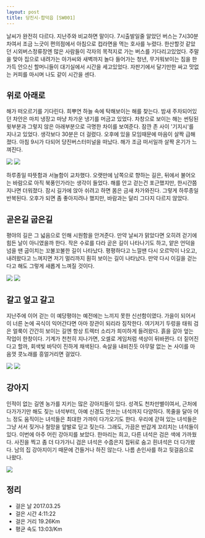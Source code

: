 ```yaml
---
layout: post
title: 당진시-합덕읍 [SW001]
---
```


날씨가 완전히 다르다. 지난주와 비교하면 말이다. 7시출발일줄 알았던 버스는 7시30분차여서 조금 느긋이 편의점에서 아침으로 컵라면을 먹는 호사를 누렸다. 한산할것 같았던 시외버스정류장엔 많은 사람들이 각자의 목적지로 가는 버스를 기다리고있었다. 주말을 맞아 집으로 내려가는 아가씨와 새벽까지 놀다 들어가는 청년, 무거워보이는 짐을 한가득 안으신 할머니들이 대기실에서 시간을 세고있었다. 자판기에서 달기만한 싸고 맛없는 커피를 마시며 나도 같이 시간을 센다.

## 위로 아래로

해가 떠오르기를 기다린다. 희뿌연 하늘 속에 탁해보이는 해를 찾는다. 밤새 주차되어있던 차안은 마치 냉장고 마냥 차가운 냉기를 머금고 있었다. 차창으로 보이는 해는 썬팅된 윗부분과 그렇지 않은 아래부분으로 극명한 차이를 보여준다. 잠깐 존 사이 '기지시'를 지나고 있었다. 생각보다 30분은 더 걸렸다. 오후에 있을 모임때문에 마음이 살짝 급해졌다. 아침 9시가 다되어 당진버스터미널을 떠났다. 해가 조금 떠서일까 살짝 온기가 느껴진다.

<div class="images">
	<img src="{{ site.baseurl }}/images/sw001/SW001_1.JPG">
	<img src="{{ site.baseurl }}/images/sw001/SW001_2.JPG">
</div>

하루종일 따뜻함과 서늘함이 교차했다. 오랫만에 남쪽으로 향하는 길은, 뒤에서 불어오는 바람으로 아직 북풍인가라는 생각이 들었다. 해를 안고 걷는건 포근했지만, 한시간쯤 지나면 더워졌다. 잠시 길가에 앉아 쉬려고 하면 몸은 금새 차가와진다. 그렇게 하루종일 반복된다. 오후가 되면 좀 좋아지려나 했지만, 바람과는 달리 그다지 다르지 않았다.

## 곧은길 굽은길

평야의 길은 그 넓음으로 인해 시원함을 안겨준다. 만약 날씨가 맑았다면 오히려 걷기에 힘든 날이 아니였을까 한다. 작은 수로를 다라 곧은 길이 나타나기도 하고, 얕은 언덕을 넘을 땐 굽이치는 꼬불꼬불한 길이 나타났다. 평평하다고 느낄땐 다시  오르막이 나오고, 내려왔다고 느껴지면 저기 멀리까지 훤히 보이는 길이 나타났다. 만약 다시 이길을 걷는다고 해도 그렇게 새롭게 느껴질 것이다.

<div class="images">
	<img src="{{ site.baseurl }}/images/sw001/SW001_3.JPG">
	<img src="{{ site.baseurl }}/images/sw001/SW001_4.JPG">
</div>

## 갈고 엎고 갈고

지난주에 이어 걷는 이 예당평야는 예전에는 느끼지 못한 신선함이였다. 가을이 되어서 이 너른 논에 곡식이 익어간다면 아마 장관이 되리라 짐작한다. 여기저기 두렁을 태워 검은 얼룩이 간간히 보이는 길엔 항상 트렉터 소리가 희미하게 들려왔다. 흙을 갈아 엎는 작업이 한창이다. 기계가 천천히 지나가면, 오셀로 게임처럼 색상이 뒤바뀐다. 더 짙어진다고 할까, 회색빛 바닥이 진하게 채색된다. 속살을 내비친듯 아무말 없는 논 사이를 마음껏 콧노래를 흥얼거리면 걸었다.

<div class="images">
	<img src="{{ site.baseurl }}/images/sw001/SW001_5.JPG">
	<img src="{{ site.baseurl }}/images/sw001/SW001_6.JPG">
</div>

## 강아지

인적이 없는 길엔 농가를 지키는 많은 강아지들이 있다. 성격도 천차만별이여서, 근처에 다가가기만 해도 짖는 녀석부터, 아예 신경도 안쓰는 녀석까지 다양하다. 목줄을 달아 어느 정도 움직이는 녀석들은 최대한 가까이 다가오기도 한다. 우리에 갇혀 있는 녀석들은 그냥 서서 짖거나 철망을 앞발로 딛고 짖는다. 그래도, 가끔은 반갑게 꼬리치는 녀석들이 있다. 이번에 아주 어린 강아지를 보았다. 한마리는 희고, 다른 녀석은 검은 색에 가까웠다. 사진을 찍고 좀 더 다가가니 검은 녀석은 수줍은지 집뒤로 숨고 흰녀석은 더 다가왔다. 남의 집 강아지이기 때문에 건들거나 하진 않는다. 나름 손인사를 하고 뒷걸음으로 나왔다.

<div class="images">
	<img src="{{ site.baseurl }}/images/sw001/SW001_7.JPG">
</div>

## 정리

+ 걸은 날 2017.03.25
+ 걸은 시간 4:11:22
+ 걸은 거리 19.26Km
+ 평균 속도 13:03/Km